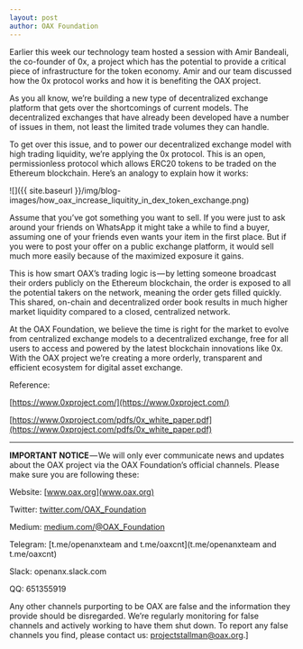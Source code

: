 ```yaml
---
layout: post
author: OAX Foundation
---
```

Earlier this week our technology team hosted a session with Amir Bandeali, the co-founder of 0x, a project which has the potential to provide a critical piece of infrastructure for the token economy. Amir and our team discussed how the 0x protocol works and how it is benefiting the OAX project.

As you all know, we’re building a new type of decentralized exchange platform that gets over the shortcomings of current models. The decentralized exchanges that have already been developed have a number of issues in them, not least the limited trade volumes they can handle.

To get over this issue, and to power our decentralized exchange model with high trading liquidity, we’re applying the 0x protocol. This is an open, permissionless protocol which allows ERC20 tokens to be traded on the Ethereum blockchain. Here’s an analogy to explain how it works:

![]({{ site.baseurl }}/img/blog-images/how_oax_increase_liquitity_in_dex_token_exchange.png)

Assume that you’ve got something you want to sell. If you were just to ask around your friends on WhatsApp it might take a while to find a buyer, assuming one of your friends even wants your item in the first place. But if you were to post your offer on a public exchange platform, it would sell much more easily because of the maximized exposure it gains.

This is how smart OAX’s trading logic is — by letting someone broadcast their orders publicly on the Ethereum blockchain, the order is exposed to all the potential takers on the network, meaning the order gets filled quickly. This shared, on-chain and decentralized order book results in much higher market liquidity compared to a closed, centralized network.

At the OAX Foundation, we believe the time is right for the market to evolve from centralized exchange models to a decentralized exchange, free for all users to access and powered by the latest blockchain innovations like 0x. With the OAX project we’re creating a more orderly, transparent and efficient ecosystem for digital asset exchange.

Reference:

[https://www.0xproject.com/](https://www.0xproject.com/)

[https://www.0xproject.com/pdfs/0x_white_paper.pdf](https://www.0xproject.com/pdfs/0x_white_paper.pdf)

---

**IMPORTANT NOTICE** — We will only ever communicate news and updates about the OAX project via the OAX Foundation’s official channels. Please make sure you are following these:

Website: [www.oax.org](www.oax.org)

Twitter: [twitter.com/OAX_Foundation](twitter.com/OAX_Foundation)

Medium: [medium.com/@OAX_Foundation](medium.com/@OAX_Foundation)

Telegram: [t.me/openanxteam and t.me/oaxcnt](t.me/openanxteam and t.me/oaxcnt)

Slack: openanx.slack.com

QQ: 651355919

Any other channels purporting to be OAX are false and the information they provide should be disregarded. We’re regularly monitoring for false channels and actively working to have them shut down. To report any false channels you find, please contact us: [projectstallman@oax.org](projectstallman@oax.org).]